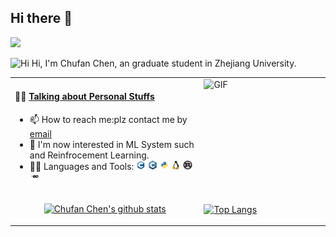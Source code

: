 ## Hi there 👋
![](https://komarev.com/ghpvc/?username=chufansuki&color=brightgreen&label=PROFILE+VIEWS)


<img height="25" src='https://qpluspicture.oss-cn-beijing.aliyuncs.com/6LjjQA/Hi.gif' alt='Hi' width="24"/> Hi, I'm Chufan Chen, an graduate student in Zhejiang University. 
<p></p>


<table align="center">
<tr>
<td valign="top" width="60%">

#### 🏋️‍♀️ <a href="https://github.com/chufansuki" target="_blank">Talking about Personal Stuffs</a>
<!-- recent_releases starts -->

- 📫 How to reach me:plz contact me by [email](allenplato28@gmail.com)
- 👯 I'm now interested in ML System such and Reinfrocement Learning. 
- 🏊‍♂️ Languages and Tools: 
<code><img height="15" src="https://raw.githubusercontent.com/github/explore/80688e429a7d4ef2fca1e82350fe8e3517d3494d/topics/c/c.png"></code>
<code><img height="15" src="https://raw.githubusercontent.com/github/explore/80688e429a7d4ef2fca1e82350fe8e3517d3494d/topics/cpp/cpp.png"></code>
<code><img height="15" src="https://raw.githubusercontent.com/github/explore/80688e429a7d4ef2fca1e82350fe8e3517d3494d/topics/python/python.png"></code>
<code><img height="15" src="https://raw.githubusercontent.com/github/explore/80688e429a7d4ef2fca1e82350fe8e3517d3494d/topics/linux/linux.png"></code>
<code><img height="15" src="https://raw.githubusercontent.com/github/explore/80688e429a7d4ef2fca1e82350fe8e3517d3494d/topics/rust/rust.png"></code>
<code><img height="15" src="https://raw.githubusercontent.com/github/explore/80688e429a7d4ef2fca1e82350fe8e3517d3494d/topics/go/go.png"></code>
<!-- recent_releases ends -->
</td>
<td valign="top" width="40%">

 <img alt="GIF" height="230" src="https://media.giphy.com/media/MeJgB3yMMwIaHmKD4z/giphy.gif" />
</td>
</tr>
<tr>
<td>
<p align="center"><a href="https://github.com/chufansuki"><img src="https://github-readme-stats.vercel.app/api?username=chufansuki&hide_border=true&show_icons=true" alt="Chufan Chen's github stats"></a></p>

</td>
<td>
<a href="https://github.com/chufansuki">
  <img align="center" alt="Top Langs" src="https://github-readme-stats.vercel.app/api/top-langs/?username=chufansuki&layout=compact" />
</a>
</td>
</tr>

</table>

